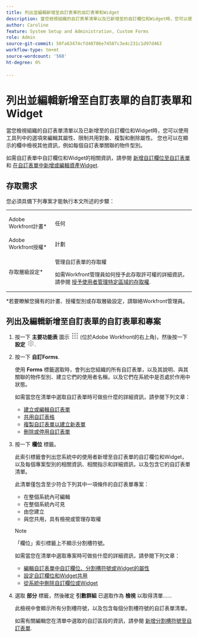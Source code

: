 ```yaml
---
title: 列出並編輯新增至自訂表單的自訂表單和Widget
description: 當您檢視組織的自訂表單清單以及已新增至的自訂欄位和Widget時，您可以使用工具列中的選項來編輯其屬性、限制共用對象、複製和刪除屬性。 您也可以在顯示的欄中檢視其他資訊，例如每個自訂表單關聯的物件型別。
author: Caroline
feature: System Setup and Administration, Custom Forms
role: Admin
source-git-commit: 50fa63474cfd40706e74507c3e4c231c1d97d463
workflow-type: tm+mt
source-wordcount: '560'
ht-degree: 0%

---
```



# 列出並編輯新增至自訂表單的自訂表單和Widget

當您檢視組織的自訂表單清單以及已新增至的自訂欄位和Widget時，您可以使用工具列中的選項來編輯其屬性、限制共用對象、複製和刪除屬性。 您也可以在顯示的欄中檢視其他資訊，例如每個自訂表單關聯的物件型別。

如需自訂表單中自訂欄位和Widget的相關資訊，請參閱 [新增自訂欄位至自訂表單](../../../administration-and-setup/customize-workfront/create-manage-custom-forms/add-a-custom-field-to-a-custom-form.md) 和 [在自訂表單中新增或編輯資產Widget](../../../administration-and-setup/customize-workfront/create-manage-custom-forms/add-widget-or-edit-its-properties-in-a-custom-form.md).

## 存取需求

您必須具備下列專案才能執行本文所述的步驟：

<table style="table-layout:auto"> 
 <col> 
 <col> 
 <tbody> 
  <tr data-mc-conditions=""> 
   <td role="rowheader"> <p>Adobe Workfront計畫*</p> </td> 
   <td>任何</td> 
  </tr> 
  <tr> 
   <td role="rowheader">Adobe Workfront授權*</td> 
   <td>計劃</td> 
  </tr> 
  <tr data-mc-conditions=""> 
   <td role="rowheader">存取層級設定*</td> 
   <td> <p>管理自訂表單的存取權</p> <p>如需Workfront管理員如何授予此存取許可權的詳細資訊，請參閱 <a href="../../../administration-and-setup/add-users/configure-and-grant-access/grant-users-admin-access-certain-areas.md" class="MCXref xref">授予使用者管理特定區域的存取權</a>.</p> </td> 
  </tr> 
 </tbody> 
</table>

&#42;若要瞭解您擁有的計畫、授權型別或存取層級設定，請聯絡Workfront管理員。

## 列出及編輯新增至自訂表單的自訂表單和專案

1. 按一下 **主要功能表** 圖示 ![](assets/main-menu-icon.png) (位於Adobe Workfront的右上角)，然後按一下 **設定** ![](assets/gear-icon-settings.png).

1. 按一下 **自訂Forms**.

   使用 **Forms** 標籤選取時，會列出您組織的所有自訂表單，以及其說明、與其關聯的物件型別、建立它們的使用者名稱，以及它們在系統中是否處於作用中狀態。

   如需當您在清單中選取自訂表單時可做些什麼的詳細資訊，請參閱下列文章：

   * [建立或編輯自訂表單](../../../administration-and-setup/customize-workfront/create-manage-custom-forms/create-or-edit-a-custom-form.md)
   * [共用自訂表格](../../../administration-and-setup/customize-workfront/create-manage-custom-forms/share-access-to-a-custom-form.md)
   * [複製自訂表單以建立新表單](../../../administration-and-setup/customize-workfront/create-manage-custom-forms/copy-custom-form-to-create-a-new-one.md)
   * [刪除或停用自訂表單](../../../administration-and-setup/customize-workfront/create-manage-custom-forms/delete-or-deactivate-a-custom-form.md)

1. 按一下 **欄位** 標籤。

   此索引標籤會列出您系統中的使用者新增至自訂表單的自訂欄位和Widget，以及每個專案型別的相關資訊、相關指示和詳細資訊，以及包含它的自訂表單清單。

   此清單僅包含至少符合下列其中一項條件的自訂表單專案：

   * 在整個系統內可編輯
   * 在整個系統內可見
   * 由您建立
   * 與您共用，具有檢視或管理存取權

   >[!NOTE]
   >
   >「欄位」索引標籤上不顯示分割槽符號。

   如需當您在清單中選取專案時可做些什麼的詳細資訊，請參閱下列文章：

   * [編輯自訂表單中自訂欄位、分割槽符號或Widget的屬性](../../../administration-and-setup/customize-workfront/create-manage-custom-forms/edit-a-custom-field.md)
   * [設定自訂欄位和Widget共用](../../../administration-and-setup/customize-workfront/create-manage-custom-forms/configure-sharing-for-a-custom-field.md)
   * [從系統中刪除自訂欄位或Widget](../../../administration-and-setup/customize-workfront/create-manage-custom-forms/delete-a-custom-field.md)

1. 選取 **部分** 標籤，然後確定 **引數群組** 已選取作為 **檢視** 以取得清單……

   此檢視中會顯示所有分割槽符號，以及包含每個分割槽符號的自訂表單清單。

   如需有關編輯您在清單中選取的自訂區段的資訊，請參閱 [新增分割槽符號至自訂表單](../../../administration-and-setup/customize-workfront/create-manage-custom-forms/add-a-section-break-to-a-custom-form.md).


